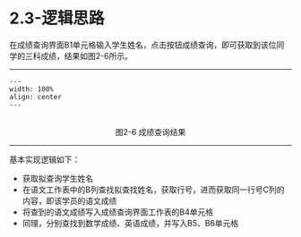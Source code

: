 # 2.3-逻辑思路

在成绩查询界面B1单元格输入学生姓名，点击按钮成绩查询，即可获取到该位同学的三科成绩，结果如图2-6所示。

---
```{figure} image/2-6.png
---
width: 100%
align: center
---
```
<br />
<center>图2-6 成绩查询结果</center>

---

基本实现逻辑如下：

- 获取拟查询学生姓名
- 在语文工作表中的B列查找拟查找姓名，获取行号，进而获取同一行号C列的内容，即该学员的语文成绩
- 将查到的语文成绩写入成绩查询界面工作表的B4单元格
- 同理，分别查找到数学成绩、英语成绩，并写入B5、B6单元格

<br />